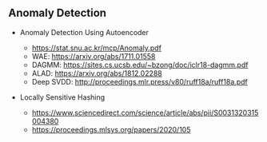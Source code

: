 ## Anomaly Detection

* Anomaly Detection Using Autoencoder
  * https://stat.snu.ac.kr/mcp/Anomaly.pdf
  * WAE: https://arxiv.org/abs/1711.01558
  * DAGMM: https://sites.cs.ucsb.edu/~bzong/doc/iclr18-dagmm.pdf
  * ALAD: https://arxiv.org/abs/1812.02288
  * Deep SVDD: http://proceedings.mlr.press/v80/ruff18a/ruff18a.pdf

* Locally Sensitive Hashing
  * https://www.sciencedirect.com/science/article/abs/pii/S0031320315004380
  * https://proceedings.mlsys.org/papers/2020/105
  
